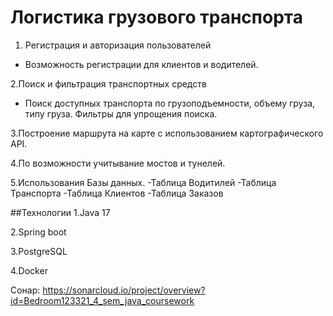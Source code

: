 # Логистика грузового транспорта

1. Регистрация и авторизация пользователей
- Возможность регистрации для клиентов и водителей.

2.Поиск и фильтрация транспортных средств
- Поиск доступных транспорта по грузоподъемности, объему груза, типу груза.
Фильтры для упрощения поиска.

3.Построение маршрута на карте с использованием картографического API.

4.По возможности учитывание мостов и тунелей.

5.Использования Базы данных.
-Таблица Водитилей 
-Таблица Транспорта
-Таблица Клиентов
-Таблица Заказов 

##Технологии
1.Java 17

2.Spring boot

3.PostgreSQL

4.Docker

Сонар: https://sonarcloud.io/project/overview?id=Bedroom123321_4_sem_java_coursework
